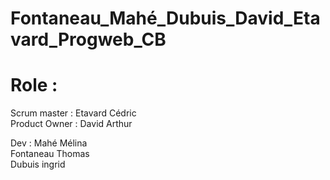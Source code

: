 # Fontaneau_Mahé_Dubuis_David_Etavard_Progweb_CB

# Role :

Scrum master : Etavard Cédric <br>
Product Owner : David Arthur <br>

Dev : Mahé Mélina <br>
      Fontaneau Thomas <br> 
      Dubuis ingrid <br>
      
